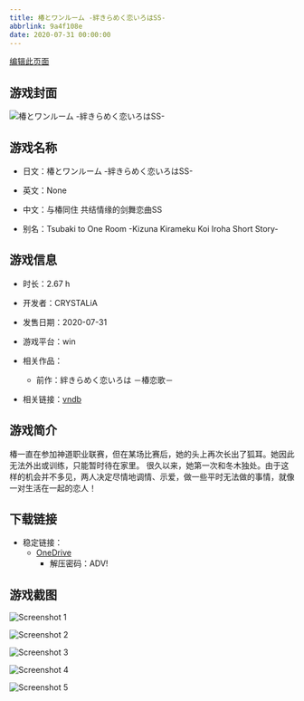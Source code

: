 ```yaml
---
title: 椿とワンルーム -絆きらめく恋いろはSS-
abbrlink: 9a4f108e
date: 2020-07-31 00:00:00
---
```

[编辑此页面](https://github.com/ACG-3/ADV3-source/blob/main/source/_posts/games/%E6%A4%BF%E3%81%A8%E3%83%AF%E3%83%B3%E3%83%AB%E3%83%BC%E3%83%A0%20-%E7%B5%86%E3%81%8D%E3%82%89%E3%82%81%E3%81%8F%E6%81%8B%E3%81%84%E3%82%8D%E3%81%AFSS-.md)

## 游戏封面

![椿とワンルーム -絆きらめく恋いろはSS-](https://pan.timero.xyz/onedrive/img_lib_001/%E6%A4%BF%E3%81%A8%E3%83%AF%E3%83%B3%E3%83%AB%E3%83%BC%E3%83%A0%20-%E7%B5%86%E3%81%8D%E3%82%89%E3%82%81%E3%81%8F%E6%81%8B%E3%81%84%E3%82%8D%E3%81%AFSS-_cover.avif)


## 游戏名称

- 日文：椿とワンルーム -絆きらめく恋いろはSS-
- 英文：None
- 中文：与椿同住 共结情缘的剑舞恋曲SS

- 别名：Tsubaki to One Room -Kizuna Kirameku Koi Iroha Short Story-


## 游戏信息

- 时长：2.67 h
- 开发者：CRYSTALiA
- 发售日期：2020-07-31
- 游戏平台：win
- 相关作品：
   - 前作：絆きらめく恋いろは －椿恋歌－

- 相关链接：[vndb](https://vndb.org/v28537)


## 游戏简介

椿一直在参加神道职业联赛，但在某场比赛后，她的头上再次长出了狐耳。她因此无法外出或训练，只能暂时待在家里。
很久以来，她第一次和冬木独处。由于这样的机会并不多见，两人决定尽情地调情、示爱，做一些平时无法做的事情，就像一对生活在一起的恋人！




## 下载链接

- 稳定链接：
    - [OneDrive](https://pan.timero.xyz/onedrive/adv_lib_001/%E6%A4%BF%E3%81%A8%E3%83%AF%E3%83%B3%E3%83%AB%E3%83%BC%E3%83%A0%20-%E7%B5%86%E3%81%8D%E3%82%89%E3%82%81%E3%81%8F%E6%81%8B%E3%81%84%E3%82%8D%E3%81%AFSS-)
        - 解压密码：ADV!



## 游戏截图


![Screenshot 1](https://pan.timero.xyz/onedrive/img_lib_001/%E6%A4%BF%E3%81%A8%E3%83%AF%E3%83%B3%E3%83%AB%E3%83%BC%E3%83%A0%20-%E7%B5%86%E3%81%8D%E3%82%89%E3%82%81%E3%81%8F%E6%81%8B%E3%81%84%E3%82%8D%E3%81%AFSS-_Screenshot_1.avif)

![Screenshot 2](https://pan.timero.xyz/onedrive/img_lib_001/%E6%A4%BF%E3%81%A8%E3%83%AF%E3%83%B3%E3%83%AB%E3%83%BC%E3%83%A0%20-%E7%B5%86%E3%81%8D%E3%82%89%E3%82%81%E3%81%8F%E6%81%8B%E3%81%84%E3%82%8D%E3%81%AFSS-_Screenshot_2.avif)

![Screenshot 3](https://pan.timero.xyz/onedrive/img_lib_001/%E6%A4%BF%E3%81%A8%E3%83%AF%E3%83%B3%E3%83%AB%E3%83%BC%E3%83%A0%20-%E7%B5%86%E3%81%8D%E3%82%89%E3%82%81%E3%81%8F%E6%81%8B%E3%81%84%E3%82%8D%E3%81%AFSS-_Screenshot_3.avif)

![Screenshot 4](https://pan.timero.xyz/onedrive/img_lib_001/%E6%A4%BF%E3%81%A8%E3%83%AF%E3%83%B3%E3%83%AB%E3%83%BC%E3%83%A0%20-%E7%B5%86%E3%81%8D%E3%82%89%E3%82%81%E3%81%8F%E6%81%8B%E3%81%84%E3%82%8D%E3%81%AFSS-_Screenshot_4.avif)

![Screenshot 5](https://pan.timero.xyz/onedrive/img_lib_001/%E6%A4%BF%E3%81%A8%E3%83%AF%E3%83%B3%E3%83%AB%E3%83%BC%E3%83%A0%20-%E7%B5%86%E3%81%8D%E3%82%89%E3%82%81%E3%81%8F%E6%81%8B%E3%81%84%E3%82%8D%E3%81%AFSS-_Screenshot_5.avif)

